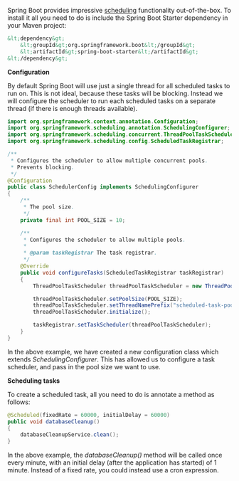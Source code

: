 Spring Boot provides impressive <a href="https://spring.io/guides/gs/scheduling-tasks/">scheduling</a> functionality out-of-the-box. To install it all you need to do is include the Spring Boot Starter dependency in your Maven project:

```xml
&lt;dependency&gt;
    &lt;groupId&gt;org.springframework.boot&lt;/groupId&gt;
    &lt;artifactId&gt;spring-boot-starter&lt;/artifactId&gt;
&lt;/dependency&gt;
```

<strong>Configuration</strong>

By default Spring Boot will use just a single thread for all scheduled tasks to run on. This is not ideal, because these tasks will be blocking. Instead we will configure the scheduler to run each scheduled tasks on a separate thread (if there is enough threads available).

```java
import org.springframework.context.annotation.Configuration;
import org.springframework.scheduling.annotation.SchedulingConfigurer;
import org.springframework.scheduling.concurrent.ThreadPoolTaskScheduler;
import org.springframework.scheduling.config.ScheduledTaskRegistrar;

/**
 * Configures the scheduler to allow multiple concurrent pools.
 * Prevents blocking.
 */
@Configuration
public class SchedulerConfig implements SchedulingConfigurer
{
    /**
     * The pool size.
     */
    private final int POOL_SIZE = 10;

    /**
     * Configures the scheduler to allow multiple pools.
     *
     * @param taskRegistrar The task registrar.
     */
    @Override
    public void configureTasks(ScheduledTaskRegistrar taskRegistrar)
    {
        ThreadPoolTaskScheduler threadPoolTaskScheduler = new ThreadPoolTaskScheduler();

        threadPoolTaskScheduler.setPoolSize(POOL_SIZE);
        threadPoolTaskScheduler.setThreadNamePrefix("scheduled-task-pool-");
        threadPoolTaskScheduler.initialize();

        taskRegistrar.setTaskScheduler(threadPoolTaskScheduler);
    }
}
```

In the above example, we have created a new configuration class which extends <em>SchedulingConfigurer</em>. This has allowed us to configure a task scheduler, and pass in the pool size we want to use.

<strong>Scheduling tasks</strong>

To create a scheduled task, all you need to do is annotate a method as follows:

```java
@Scheduled(fixedRate = 60000, initialDelay = 60000)
public void databaseCleanup()
{
    databaseCleanupService.clean();
}
```

In the above example, the <em>databaseCleanup()</em> method will be called once every minute, with an initial delay (after the application has started) of 1 minute. Instead of a fixed rate, you could instead use a cron expression.

&nbsp;
